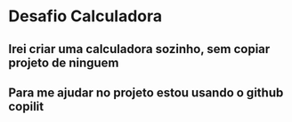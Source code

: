# Desafio Calculadora

## Irei criar uma calculadora sozinho, sem copiar projeto de ninguem

## Para me ajudar no projeto estou usando o github copilit